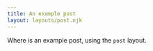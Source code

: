 ```yaml
---
title: An example post
layout: layouts/post.njk
---
```


Where is an example post, using the `post` layout.

